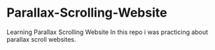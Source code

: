 # Parallax-Scrolling-Website
Learning Parallax Scrolling Website
In this repo i was practicing about parallax scroll websites.
